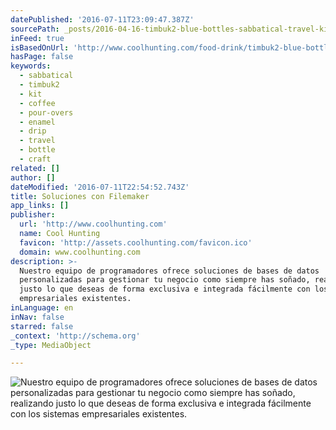 ```yaml
---
datePublished: '2016-07-11T23:09:47.387Z'
sourcePath: _posts/2016-04-16-timbuk2-blue-bottles-sabbatical-travel-kit.md
inFeed: true
isBasedOnUrl: 'http://www.coolhunting.com/food-drink/timbuk2-blue-bottle-travel-kit-coffee'
hasPage: false
keywords:
  - sabbatical
  - timbuk2
  - kit
  - coffee
  - pour-overs
  - enamel
  - drip
  - travel
  - bottle
  - craft
related: []
author: []
dateModified: '2016-07-11T22:54:52.743Z'
title: Soluciones con Filemaker
app_links: []
publisher:
  url: 'http://www.coolhunting.com'
  name: Cool Hunting
  favicon: 'http://assets.coolhunting.com/favicon.ico'
  domain: www.coolhunting.com
description: >-
  Nuestro equipo de programadores ofrece soluciones de bases de datos
  personalizadas para gestionar tu negocio como siempre has soñado, realizando
  justo lo que deseas de forma exclusiva e integrada fácilmente con los sistemas
  empresariales existentes.
inLanguage: en
inNav: false
starred: false
_context: 'http://schema.org'
_type: MediaObject

---
```

![Nuestro equipo de programadores ofrece soluciones de bases de datos personalizadas para gestionar tu negocio como siempre has soñado, realizando justo lo que deseas de forma exclusiva e integrada fácilmente con los sistemas empresariales existentes.](https://imgflo.herokuapp.com/graph/vahj1ThiexotieMo/cbf68f451852bff75e439e971d4cbb78/croprotate.png?cropheight=929&cropwidth=2061&degrees=0&input=https%3A%2F%2Fthe-grid-user-content.s3-us-west-2.amazonaws.com%2F6b4f914d-cf59-4aca-89a3-d5305b57faf1.png&x=0&y=0)